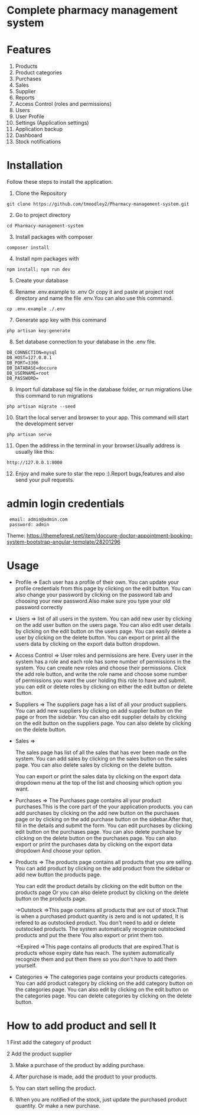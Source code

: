 # Complete pharmacy management system

# Features

1. Products
2. Product categories
3. Purchases
4. Sales
5. Supplier
6. Reports
7. Access Control (roles and permissions)
8. Users
9. User Profile
10. Settings (Application settings)
11. Application backup
12. Dashboard
13. Stock notifications

# Installation
 Follow these steps to install the application.
1. Clone the Repository
```
git clone https://github.com/tmoodley2/Pharmacy-management-system.git
```
2. Go to project directory

```
cd Pharmacy-management-system
```

3. Install packages with composer

```
composer install
```

4. Install npm packages with 
```
npm install; npm run dev
```
5. Create your database 

6. Rename .env.example to .env Or copy it and paste at project root directory and name the file .env.You can also use this command.

```
cp .env.example ./.env
```
7. Generate app key with this command
```
php artisan key:generate
```

8. Set database connection to your database in the .env file.

```
DB_CONNECTION=mysql
DB_HOST=127.0.0.1
DB_PORT=3306
DB_DATABASE=doccure
DB_USERNAME=root
DB_PASSWORD=
```
9. Import full database sql file in the database folder, or run migrations
Use this command to run migrations

```
php artisan migrate --seed
```
10. Start the local server and browser to your app.
This command will start the development server
```
php artisan serve
```

11. Open the address in the terminal in your browser.Usually address is usually like this:
```
http://127.0.0.1:8000
```
12. Enjoy and make sure to star the repo :).Report bugs,features and also send your pull requests.

# admin login credentials

```
 email: admin@admin.com
 password: admin
```

Theme: https://themeforest.net/item/doccure-doctor-appointment-booking-system-bootstrap-angular-template/28201296

# Usage

- Profile => 
	Each user has a profile of their own.
	You can update your profile credentials from this page by clicking on the edit button.
	You can also change your password by clicking on the password tab
	and choosing your new password.Also make sure you type your old password correctly

- Users => 
	list of all users in the system.
	You can add new user by clicking on the add user button on the users page.
	You can also edit user details by clicking on the edit button on the users page.
	You can easily delete a user by clicking on the delete button.
	You can export or print all the users data by clicking on the export data button dropdown.


- Access Control =>
	User roles and permissions are here.
	Every user in the system has a role and each role has some number of permissions in the system.
	You can create new roles and choose their permissions. 
	Click the add role button, and write the role name and choose some number of permissions you want 
	the user holding this role to have and submit.
	you can edit or delete roles by clicking on either the edit button or delete button.



- Suppliers =>
	The suppliers page has a list of all your product suppliers.
	You can add new suppliers by clicking on add supplier button on the page or from the sidebar.
	You can also edit supplier details by clicking on the edit button on the suppliers page.
	You can also delete by clicking on the delete button.


- Sales => 

	The sales page has list of all the sales that has ever been made on the system.
	You can add sales by clicking on the sales button on the sales page.
	You can also delete sales by clicking on the delete button.

	You can export or print the sales data by clicking on the export data dropdown menu at the top of the list
	and choosing which option you want.


- Purchases =>
	The Purchases page contains all your product purchases.This is the core part of the 
	your application products.
	you can add purchases by clicking on the add new button on the purchases page or by clicking on the add purchase button
	on the sidebar.After that, fill in the details and submit the form.
	You can edit purchases by clicking edit button on the purchases page.
	You can also delete purchase by clicking on the delete button on the purchases page.
	You can also export or print the purchases data by clicking on the export data dropdown And choose your option.

- Products =>
	The products page contains all products that you are selling.
	You can add product by clicking on the add product from the sidebar or add new button the products page.

	You can edit the product details by clicking on the edit button on the products page
	Or you can also delete product by clicking on the delete button on the products page.

	->Outstock =>This page contains all products that are out of stock.That is when a purchased product quantity is zero and is not updated,
		It is refered to as outstocked product.
		You don't need to add or delete outstocked products.
		The system automatically recognize outstocked products and put the there
		You also export or print them too.

	->Expired =>This page  contains all products that are expired.That is products whose expiry date has reach.
		The system automatically recognize them and put them there so you don't have to add them yourself.



- Categories => 
	The categories page contains your products categories.
	You can add product category by clicking on the add category button on the categories page.
	You can also edit by clicking on the edit button on the categories page.
	You can delete categories by clicking on the delete button.


# How to add product and sell It

1 First add the category of product

2 Add the product supplier

3. Make a purchase of the product by adding purchase.

4. After purchase is made, add the product to your products.

5. You can start selling the product.

6. When you are notified of the stock, just update the purchased product quantity.
Or make a new purchase.

